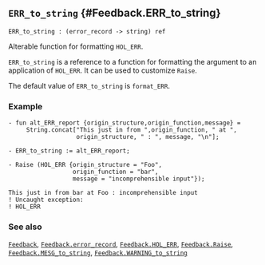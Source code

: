 ## `ERR_to_string` {#Feedback.ERR_to_string}


```
ERR_to_string : (error_record -> string) ref
```



Alterable function for formatting `HOL_ERR`.


`ERR_to_string` is a reference to a function for formatting the argument
to an application of `HOL_ERR`. It can be used to customize `Raise`.

The default value of `ERR_to_string` is `format_ERR`.

### Example

    
    - fun alt_ERR_report {origin_structure,origin_function,message} =
         String.concat["This just in from ",origin_function, " at ",
                       origin_structure, " : ", message, "\n"];
    
    - ERR_to_string := alt_ERR_report;
    
    - Raise (HOL_ERR {origin_structure = "Foo",
                      origin_function = "bar",
                      message = "incomprehensible input"});
    
    This just in from bar at Foo : incomprehensible input
    ! Uncaught exception:
    ! HOL_ERR
    



### See also

[`Feedback`](#Feedback), [`Feedback.error_record`](#Feedback.error_record), [`Feedback.HOL_ERR`](#Feedback.HOL_ERR), [`Feedback.Raise`](#Feedback.Raise), [`Feedback.MESG_to_string`](#Feedback.MESG_to_string), [`Feedback.WARNING_to_string`](#Feedback.WARNING_to_string)

